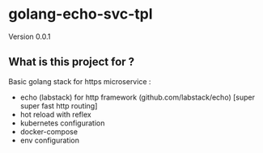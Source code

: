 # golang-echo-svc-tpl

Version 0.0.1

## What is this project for ?

Basic golang stack for https microservice :
- echo (labstack) for http framework (github.com/labstack/echo) [super super fast http routing]
- hot reload with reflex
- kubernetes configuration
- docker-compose 
- env configuration
